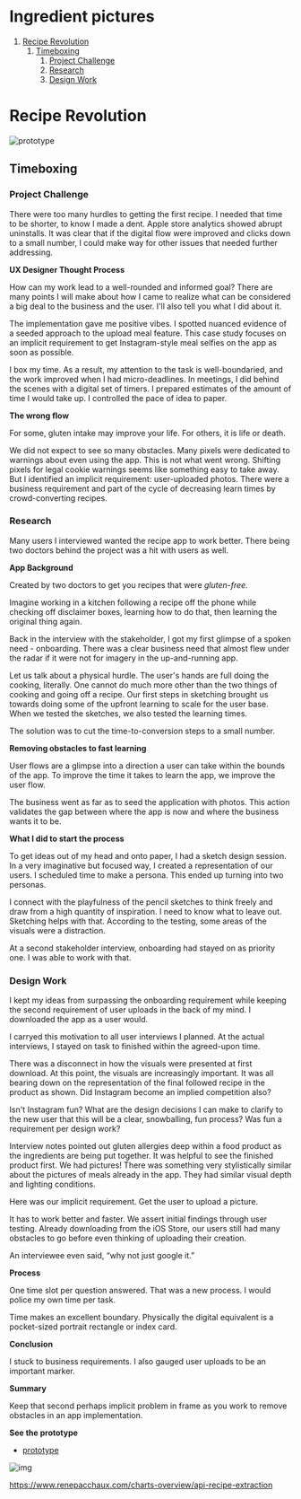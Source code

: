 # Ingredient pictures

1.  [Recipe Revolution](#org5706a74)
    1.  [Timeboxing](#org3464cc9)
        1.  [Project Challenge](#orgcdd9bb0)
        2.  [Research](#orgee8bbeb)
        3.  [Design Work](#org5bf431e)


<a id="org5706a74"></a>

# Recipe Revolution

![prototype](<https://xd.adobe.com/view/038ea04b-be9b-42a8-8b5a-e1c9f1537b96-56dd/?fullscreen>)


<a id="org3464cc9"></a>

## Timeboxing


<a id="orgcdd9bb0"></a>

### Project Challenge

There were too many hurdles to getting the first recipe. I needed that time to be shorter, to know I made a dent. Apple store analytics showed abrupt uninstalls. It was clear that if the digital flow were improved and clicks down to a small number, I could make way for other issues that needed further addressing.

**UX Designer Thought Process**

How can my work lead to a well-rounded and informed goal? There are many points I will make about how I came to realize what can be considered a big deal to the business and the user. I'll also tell you what I did about it.

The implementation gave me positive vibes. I spotted nuanced evidence of a seeded approach to the upload meal feature. This case study focuses on an implicit requirement to get Instagram-style meal selfies on the app as soon as possible.

I box my time. As a result, my attention to the task is well-boundaried, and the work improved when I had micro-deadlines. In meetings, I did behind the scenes with a digital set of timers. I prepared estimates of the amount of time I would take up. I controlled the pace of idea to paper.

**The wrong flow**

For some, gluten intake may improve your life. For others, it is life or death.

We did not expect to see so many obstacles. Many pixels were dedicated to warnings about even using the app. This is not what went wrong. Shifting pixels for legal cookie warnings seems like something easy to take away. But I identified an implicit requirement: user-uploaded photos. There were a business requirement and part of the cycle of decreasing learn times by crowd-converting recipes.


<a id="orgee8bbeb"></a>

### Research

Many users I interviewed wanted the recipe app to work better. There being two doctors behind the project was a hit with users as well.

**App Background**

Created by two doctors to get you recipes that were *gluten-free.*

Imagine working in a kitchen following a recipe off the phone while checking off disclaimer boxes, learning how to do that, then learning the original thing again.

Back in the interview with the stakeholder, I got my first glimpse of a spoken need - onboarding. There was a clear business need that almost flew under the radar if it were not for imagery in the up-and-running app.

Let us talk about a physical hurdle. The user's hands are full doing the cooking, literally. One cannot do much more other than the two things of cooking and going off a recipe. Our first steps in sketching brought us towards doing some of the upfront learning to scale for the user base. When we tested the sketches, we also tested the learning times.

The solution was to cut the time-to-conversion steps to a small number.

**Removing obstacles to fast learning**

User flows are a glimpse into a direction a user can take within the bounds of the app. To improve the time it takes to learn the app, we improve the user flow.

The business went as far as to seed the application with photos. This action validates the gap between where the app is now and where the business wants it to be.

**What I did to start the process**

To get ideas out of my head and onto paper, I had a sketch design session. In a very imaginative but focused way, I created a representation of our users. I scheduled time to make a persona. This ended up turning into two personas.

I connect with the playfulness of the pencil sketches to think freely and draw from a high quantity of inspiration. I need to know what to leave out. Sketching helps with that. According to the testing, some areas of the visuals were a distraction.

At a second stakeholder interview, onboarding had stayed on as priority one. I was able to work with that.


<a id="org5bf431e"></a>

### Design Work

I kept my ideas from surpassing the onboarding requirement while keeping the second requirement of user uploads in the back of my mind. I downloaded the app as a user would.

I carryed this motivation to all user interviews I planned. At the actual interviews, I stayed on task to finished within the agreed-upon time.

There was a disconnect in how the visuals were presented at first download. At this point, the visuals are increasingly important. It was all bearing down on the representation of the final followed recipe in the product as shown. Did Instagram become an implied competition also?

Isn't Instagram fun? What are the design decisions I can make to clarify to the new user that this will be a clear, snowballing, fun process? Was fun a requirement per design work?

Interview notes pointed out gluten allergies deep within a food product as the ingredients are being put together. It was helpful to see the finished product first. We had pictures! There was something very stylistically similar about the pictures of meals already in the app. They had similar visual depth and lighting conditions.

Here was our implicit requirement. Get the user to upload a picture.

It has to work better and faster. We assert initial findings through user testing. Already downloading from the iOS Store, our users still had many obstacles to go before even thinking of uploading their creation.

An interviewee even said, “why not just google it.”

**Process**

One time slot per question answered. That was a new process. I would police my own time per task.

Time makes an excellent boundary. Physically the digital equivalent is a pocket-sized portrait rectangle or index card.

**Conclusion**

I stuck to business requirements. I also gauged user uploads to be an important marker.

**Summary**

Keep that second perhaps implicit problem in frame as you work to remove obstacles in an app implementation.

**See the prototype**

-   [prototype](<https://xd.adobe.com/view/038ea04b-be9b-42a8-8b5a-e1c9f1537b96-56dd/?fullscreen>)

![img](https://assets.website-files.com/5d7d44d8cb34e48b799f7af4/6120490da671e23eccd6c1d5_drizzling.png)

<https://www.renepacchaux.com/charts-overview/api-recipe-extraction>

